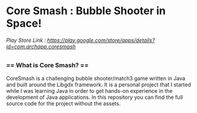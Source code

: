 # Core Smash : Bubble Shooter in Space!
###### Play Store Link : https://play.google.com/store/apps/details?id=com.archapp.coresmash

### == What is Core Smash? ==
CoreSmash is a challenging bubble shooter/match3 game written in Java and built around the Libgdx framework. It is a personal project that I started while I was learning Java in order to get hands-on experience in the development of Java applications. In this repository you can find the full source code for the project without the assets.
